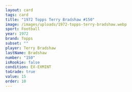 ```yaml
---
layout: card
tags: card
title: "1972 Topps Terry Bradshaw #150"
image: /images/uploads/1972-topps-terry-bradshaw.webp
sport: Football
year: 1972
brand: Topps
subset: ""
player: Terry Bradshaw
lastName: Bradshaw
number: "150"
isRookie: false
condition: EX-EXMINT
toGrade: true
value: 15
order: 10
---
```

